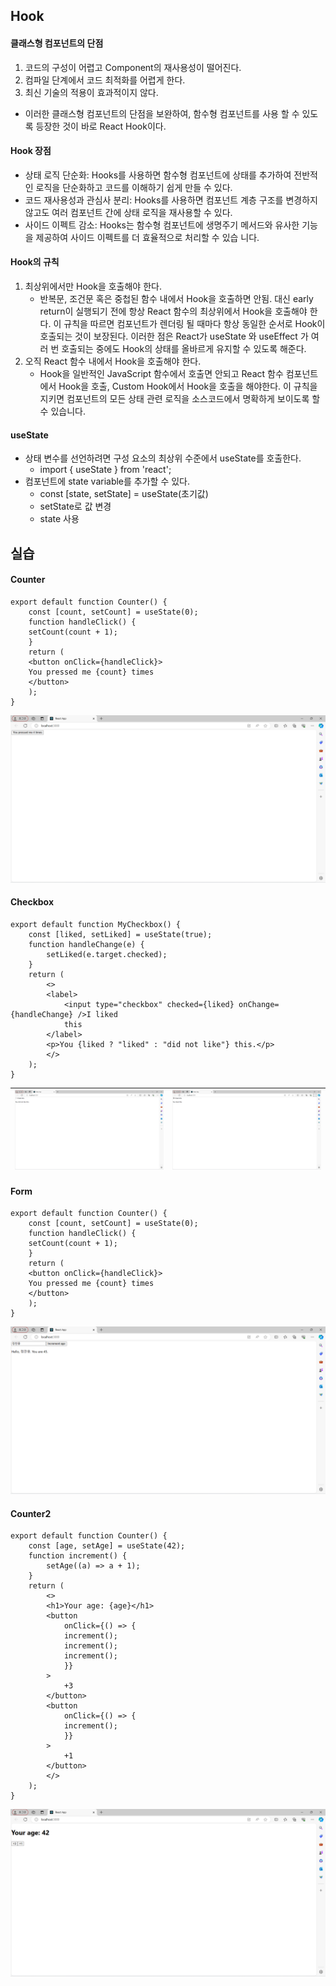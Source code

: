 ## Hook
#### 클래스형 컴포넌트의 단점
1. 코드의 구성이 어렵고 Component의 재사용성이 떨어진다.
2. 컴파일 단계에서 코드 최적화를 어렵게 한다.
3. 최신 기술의 적용이 효과적이지 않다.
- 이러한 클래스형 컴포넌트의 단점을 보완하여, 함수형 컴포넌트를 사용 할 수 있도록 등장한 것이 바로 React Hook이다.
#### Hook 장점
- 상태 로직 단순화: Hooks를 사용하면 함수형 컴포넌트에 상태를 추가하여 전반적인 로직을 단순화하고 코드를 이해하기 쉽게 만들 수 있다.
- 코드 재사용성과 관심사 분리: Hooks를 사용하면 컴포넌트 계층 구조를 변경하지 않고도 여러 컴포넌트 간에 상태 로직을 재사용할 수 있다.
- 사이드 이펙트 감소: Hooks는 함수형 컴포넌트에 생명주기 메서드와 유사한 기능을 제공하여 사이드 이펙트를 더 효율적으로 처리할 수 있습
니다.
#### Hook의 규칙
1. 최상위에서만 Hook을 호출해야 한다.
    - 반복문, 조건문 혹은 중첩된 함수 내에서 Hook을 호출하면 안됨. 대신 early return이 실행되기 전에 항상 React 함수의 최상위에서 Hook을 호출해야 한다. 이 규칙을 따르면 컴포넌트가 렌더링 될 때마다 항상 동일한 순서로 Hook이 호출되는 것이 보장된다. 이러한 점은 React가 useState 와 useEffect 가 여러 번 호출되는 중에도 Hook의 상태를 올바르게 유지할 수 있도록 해준다.
2. 오직 React 함수 내에서 Hook을 호출해야 한다.
    - Hook을 일반적인 JavaScript 함수에서 호출면 안되고 React 함수 컴포넌트에서 Hook을 호출, Custom Hook에서 Hook을 호출을 해야한다. 이 규칙을 지키면 컴포넌트의 모든 상태 관련 로직을 소스코드에서 명확하게 보이도록 할 수 있습니다.
#### useState
- 상태 변수를 선언하려면 구성 요소의 최상위 수준에서 useState를 호출한다.
    - import { useState } from 'react';
-  컴포넌트에 state variable를 추가할 수 있다.
    - const [state, setState] = useState(초기값)
    - setState로 값 변경
    - state 사용
## 실습
#### Counter
```
export default function Counter() {
    const [count, setCount] = useState(0);
    function handleClick() {
    setCount(count + 1);
    }
    return (
    <button onClick={handleClick}>
    You pressed me {count} times
    </button>
    );
}
```

![alt text](images/Counter.png)

#### Checkbox
```
export default function MyCheckbox() {
    const [liked, setLiked] = useState(true);
    function handleChange(e) {
        setLiked(e.target.checked);
    }
    return (
        <>
        <label>
            <input type="checkbox" checked={liked} onChange={handleChange} />I liked
            this
        </label>
        <p>You {liked ? "liked" : "did not like"} this.</p>
        </>
    );
}
```
![alt text](<images/not check.png>)|![alt text](images/check.png)
---|---

#### Form
```
export default function Counter() {
    const [count, setCount] = useState(0);
    function handleClick() {
    setCount(count + 1);
    }
    return (
    <button onClick={handleClick}>
    You pressed me {count} times
    </button>
    );
}
```

![alt text](images/Form.png)

#### Counter2
```
export default function Counter() {
    const [age, setAge] = useState(42);
    function increment() {
        setAge((a) => a + 1);
    }
    return (
        <>
        <h1>Your age: {age}</h1>
        <button
            onClick={() => {
            increment();
            increment();
            increment();
            }}
        >
            +3
        </button>
        <button
            onClick={() => {
            increment();
            }}
        >
            +1
        </button>
        </>
    );
}
```

![alt text](images/Counter2.png)